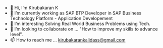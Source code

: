 - 👋 Hi, I’m Kirubakaran K
- 👀 I’m currently working as SAP BTP Developer in SAP Business Technology Platform - Application Developement
- 🌱 I’m interesting Solving Real World Business Problems using Tech.
- 💞️ I’m looking to collaborate on ... "How to improve my skills to advance level".
- 📫 How to reach me ... kirubakarankalidass@gmail.com

<!---
tekdragon0101-kiruba/tekdragon0101-kiruba is a ✨ special ✨ repository because its `README.md` (this file) appears on your GitHub profile.
You can click the Preview link to take a look at your changes.
--->
